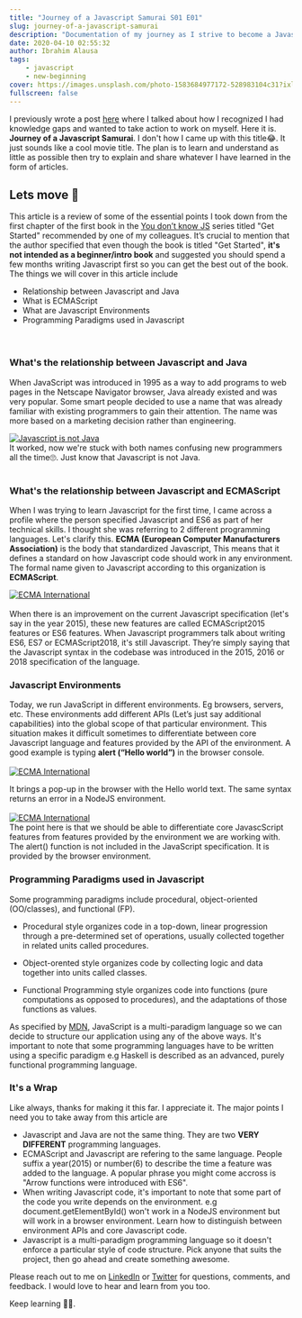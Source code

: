 ```yaml
---
title: "Journey of a Javascript Samurai S01 E01"
slug: journey-of-a-javascript-samurai
description: "Documentation of my journey as I strive to become a Javascript samurai"
date: 2020-04-10 02:55:32
author: Ibrahim Alausa
tags:
    - javascript
    - new-beginning
cover: https://images.unsplash.com/photo-1583684977172-528983104c31?ixlib=rb-1.2.1&ixid=eyJhcHBfaWQiOjEyMDd9&auto=format&fit=crop&w=1050&q=80
fullscreen: false
---
```


I previously wrote a post [here](https://www.apparentdev.com/hello-world/) where I talked about how I recognized I had knowledge gaps and wanted to take action to work on myself. Here it is. **Journey of a Javascript Samurai**. I don't how I came up with this title😂. It just sounds like a cool movie title. The plan is to learn and understand as little as possible then try to explain and share whatever I have learned in the form of articles.

## Lets move 🚀

This article is a review of some of the essential points I took down from the first chapter of the first book in the [You don’t know JS](https://github.com/getify/You-Dont-Know-JS) series titled "Get Started" recommended by one of my colleagues. It’s crucial to mention that the author specified that even though the book is titled "Get Started", **it's not intended as a beginner/intro book** and suggested you should spend a few months writing Javascript first so you can get the best out of the book. The things we will cover in this article include

-   Relationship between Javascript and Java
-   What is ECMAScript
-   What are Javascript Environments
-   Programming Paradigms used in Javascript
    <br><br><br>

### What's the relationship between Javascript and Java

When JavaScript was introduced in 1995 as a way to add programs to web pages in the Netscape Navigator browser, Java already existed and was very popular.
Some smart people decided to use a name that was already familiar with existing programmers to gain their attention. The name was more based on a marketing decision rather than engineering.

[![Javascript is not Java](https://i.imgur.com/FTEjWyD.png)](https://i.imgur.com/FTEjWyD.png)
<br/>
It worked, now we're stuck with both names confusing new programmers all the time🙄. Just know that Javascript is not Java.
<br/><br/>

### What's the relationship between Javascript and ECMAScript

When I was trying to learn Javascript for the first time, I came across a profile where the person specified Javascript and ES6 as part of her technical skills. I thought she was referring to 2 different programming languages. Let's clarify this. **ECMA (European Computer Manufacturers Association)** is the body that standardized Javascript, This means that it defines a standard on how Javascript code should work in any environment. The formal name given to Javascript according to this organization is **ECMAScript**.

[![ECMA International](https://i.imgur.com/zD4b3ZR.png)](https://i.imgur.com/zD4b3ZR.png)
<br/><br/>
When there is an improvement on the current Javascript specification (let's say in the year 2015), these new features are called ECMAScript2015 features or ES6 features. When Javascript programmers talk about writing ES6, ES7 or ECMAScript2018, it's still Javascript. They’re simply saying that the Javascript syntax in the codebase was introduced in the 2015, 2016 or 2018 specification of the language.

### Javascript Environments

Today, we run JavaScript in different environments. Eg browsers, servers, etc. These environments add different APIs (Let’s just say additional capabilities) into the global scope of that particular environment. This situation makes it difficult sometimes to differentiate between core Javascript language and features provided by the API of the environment. A good example is typing **alert (“Hello world”)** in the browser console.
<br/><br/>
[![ECMA International](https://i.imgur.com/ctkFzxb.png)](https://i.imgur.com/ctkFzxb.png)

It brings a pop-up in the browser with the Hello world text. The same syntax returns an error in a NodeJS environment.
<br/><br/>
[![ECMA International](https://i.imgur.com/H2Kxvzp.png)](https://i.imgur.com/H2Kxvzp.png)
<br/>
The point here is that we should be able to differentiate core JavascScript features from features provided by the environment we are working with. The alert() function is not included in the JavaScript specification. It is provided by the browser environment.

### Programming Paradigms used in Javascript

Some programming paradigms include procedural, object-oriented (OO/classes), and functional (FP).

-   Procedural style organizes code in a top-down, linear progression through a pre-determined set of operations, usually collected together in related units called procedures.

-   Object-orented style organizes code by collecting logic and data together into units called classes.

-   Functional Programming style organizes code into functions (pure computations as opposed to procedures), and the adaptations of those functions as values.

As specified by [MDN](https://developer.mozilla.org/en-US/), JavaScript is a multi-paradigm language so we can decide to structure our application using any of the above ways. It's important to note that some programming languages have to be written using a specific paradigm e.g Haskell is described as an advanced, purely functional programming language.

### It's a Wrap

Like always, thanks for making it this far. I appreciate it. The major points I need you to take away from this article are

-   Javascript and Java are not the same thing. They are two **VERY DIFFERENT** programming languages.
-   ECMAScript and Javascript are refering to the same language. People suffix a year(2015) or number(6) to describe the time a feature was added to the language. A popular phrase you might come accross is "Arrow functions were introduced with ES6".
-   When writing Javascript code, it's important to note that some part of the code you write depends on the environment. e.g document.getElementById() won't work in a NodeJS environment but will work in a browser environment. Learn how to distinguish between environment APIs and core Javascript code.
-   Javascript is a multi-paradigm programming language so it doesn't enforce a particular style of code structure. Pick anyone that suits the project, then go ahead and create something awesome.
    <br/>

Please reach out to me on [LinkedIn](https://www.linkedin.com/in/ibrahim-alausa-624a47140/) or [Twitter](https://twitter.com/apparent_dev) for questions, comments, and feedback. I would love to hear and learn from you too.

Keep learning 💪🏿.
